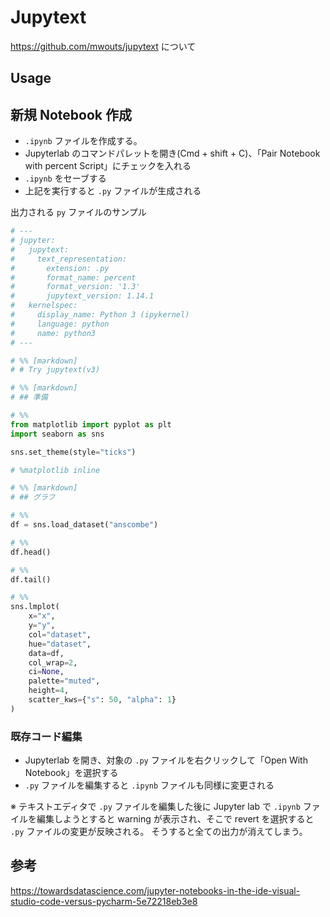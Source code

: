 # Jupytext

https://github.com/mwouts/jupytext について

## Usage

## 新規 Notebook 作成

- `.ipynb` ファイルを作成する。
- Jupyterlab のコマンドパレットを開き(Cmd + shift + C)、「Pair Notebook with percent Script」にチェックを入れる
- `.ipynb` をセーブする
- 上記を実行すると `.py` ファイルが生成される

出力される `py` ファイルのサンプル

```python
# ---
# jupyter:
#   jupytext:
#     text_representation:
#       extension: .py
#       format_name: percent
#       format_version: '1.3'
#       jupytext_version: 1.14.1
#   kernelspec:
#     display_name: Python 3 (ipykernel)
#     language: python
#     name: python3
# ---

# %% [markdown]
# # Try jupytext(v3)

# %% [markdown]
# ## 準備

# %%
from matplotlib import pyplot as plt
import seaborn as sns

sns.set_theme(style="ticks")

# %matplotlib inline

# %% [markdown]
# ## グラフ

# %%
df = sns.load_dataset("anscombe")

# %%
df.head()

# %%
df.tail()

# %%
sns.lmplot(
    x="x",
    y="y",
    col="dataset",
    hue="dataset",
    data=df,
    col_wrap=2,
    ci=None,
    palette="muted",
    height=4,
    scatter_kws={"s": 50, "alpha": 1}
)

```

### 既存コード編集

- Jupyterlab を開き、対象の `.py` ファイルを右クリックして「Open With Notebook」を選択する
- `.py` ファイルを編集すると `.ipynb` ファイルも同様に変更される

※ テキストエディタで `.py` ファイルを編集した後に Jupyter lab で `.ipynb` ファイルを編集しようとすると
warning が表示され、そこで revert を選択すると `.py` ファイルの変更が反映される。
そうすると全ての出力が消えてしまう。

## 参考

https://towardsdatascience.com/jupyter-notebooks-in-the-ide-visual-studio-code-versus-pycharm-5e72218eb3e8
